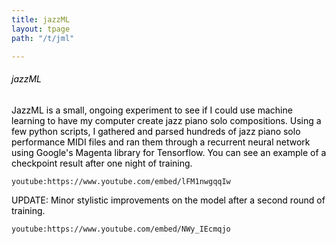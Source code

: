 ```yaml
---
title: jazzML
layout: tpage
path: "/t/jml"

---
```

###### <span style="color:black">jazzML</span>

<span style="color:black">JazzML is a small, ongoing experiment to see if I could use machine learning to have my computer create jazz piano solo compositions. Using a few python scripts, I gathered and parsed hundreds of jazz piano solo performance MIDI files and ran them through a recurrent neural network using Google's Magenta library for Tensorflow. You can see an example of a checkpoint result after one night of training.</span>

`youtube:https://www.youtube.com/embed/lFM1nwgqqIw`

<span style="color:black">UPDATE: Minor stylistic improvements on the model after a second round of training.</span>

`youtube:https://www.youtube.com/embed/NWy_IEcmqjo`